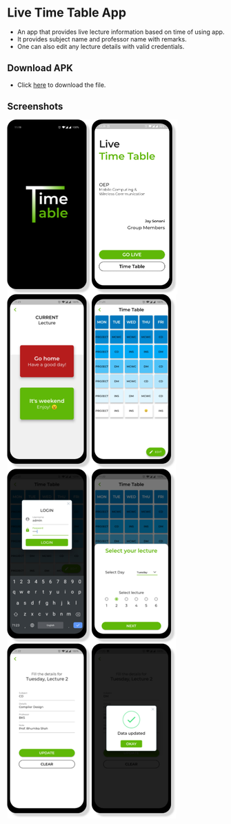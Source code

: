 # Live Time Table App

- An app that provides live lecture information based on time of using app.
- It provides subject name and professor name with remarks.
- One can also edit any lecture details with valid credentials.

## Download APK

- Click <a href="https://github.com/JaySonani/Live-Time-Table/raw/master/ss/Live%20TimeTable.apk">here</a> to download the file.

## Screenshots

<img src="ss/1.png" height=405 align=left>
<img src="ss/2.png" height=405 align=left>
<img src="ss/3.png" height=405 align=left>
<img src="ss/4.png" height=405 align=left>
<img src="ss/5.png" height=405 align=left>
<img src="ss/6.png" height=405 align=left>
<img src="ss/7.png" height=405 align=left>
<img src="ss/8.png" height=405 align=left>

